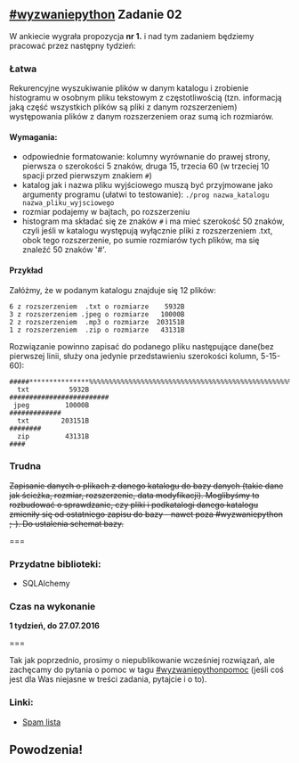 ## [\#wyzwaniepython](http://www.wykop.pl/tag/wyzwaniepython/) Zadanie 02

W ankiecie wygrała propozycja **nr 1.** i nad tym zadaniem będziemy pracować przez
następny tydzień:

### Łatwa
Rekurencyjne wyszukiwanie plików w danym katalogu i zrobienie histogramu w
osobnym pliku tekstowym z częstotliwością (tzn. informacją jaką część
wszystkich plików są pliki z danym rozszerzeniem) występowania plików z danym
rozszerzeniem oraz sumą ich rozmiarów.

#### Wymagania:
 - odpowiednie formatowanie: kolumny wyrównanie do prawej strony, pierwsza
   o szerokości 5 znaków, druga 15, trzecia 60 (w trzeciej 10 spacji przed
   pierwszym znakiem `#`)
 - katalog jak i nazwa pliku wyjściowego muszą być przyjmowane jako
   argumenty programu (ułatwi to testowanie):
       `./prog nazwa_katalogu nazwa_pliku_wyjsciowego`
 - rozmiar podajemy w bajtach, po rozszerzeniu
 - histogram ma składać się ze znaków `#` i ma mieć szerokość 50 znaków,
   czyli jeśli w katalogu występują wyłącznie pliki z rozszerzeniem .txt,
   obok tego rozszerzenie, po sumie rozmiarów tych plików, ma się znaleźć
   50 znaków '#'.

#### Przykład
Załóżmy, że w podanym katalogu znajduje się 12 plików:
```
6 z rozszerzeniem  .txt o rozmiarze    5932B
3 z rozszerzeniem .jpeg o rozmiarze   10000B
2 z rozszerzeniem  .mp3 o rozmiarze  203151B
1 z rozszerzeniem  .zip o rozmiarze   43131B
```

Rozwiązanie powinno zapisać do podanego pliku następujące dane(bez pierwszej
linii, służy ona jedynie przedstawieniu szerokości kolumn, 5-15-60):

```
#####***************%%%%%%%%%%%%%%%%%%%%%%%%%%%%%%%%%%%%%%%%%%%%%%%%%%%%%%%%%%%%
  txt          5932B                                   #########################
 jpeg         10000B                                               #############
  txt        203151B                                                    ########
  zip         43131B                                                        ####
```

### Trudna
~~Zapisanie danych o plikach z danego katalogu do bazy danych (takie dane jak
ścieżka, rozmiar, rozszerzenie, data modyfikacji). Moglibyśmy to rozbudować o
sprawdzanie, czy pliki i podkatalogi danego katalogu zmieniły się od ostatniego
zapisu do bazy - nawet poza #wyzwaniepython ;-). Do ustalenia schemat bazy.~~

===

### Przydatne biblioteki:
* SQLAlchemy

### Czas na wykonanie
**1 tydzień, do 27.07.2016**

===

Tak jak poprzednio, prosimy o niepublikowanie wcześniej rozwiązań, ale
zachęcamy do pytania o pomoc w tagu [#wyzwaniepythonpomoc](http://www.wykop.pl/tag/wyzwaniepythonpomoc/)
(jeśli coś jest dla Was niejasne w treści zadania, pytajcie i o to).

### Linki:
* [Spam lista](http://mirkolisty.pvu.pl/list/qIRpnpHg3WM8YOv5)


## Powodzenia!
